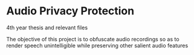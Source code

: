 # Audio Privacy Protection
4th year thesis and relevant files

The objective of this project is to obfuscate audio recordings so as to render speech unintelligible while preserving other salient audio features 

